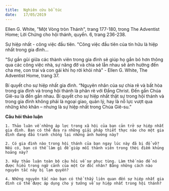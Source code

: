 ```yaml
---
title:  Nghiên cứu bổ túc
date:   17/05/2019
---
```


Ellen G. White, "Một Vòng tròn Thánh", trang 177-180, trong The Adventist Home; Lời Chứng cho hội thánh, quyển. 6, trang 236-238.

Sự hiệp nhất - công việc đầu tiên. "Công việc đầu tiên của tín hữu là hiệp nhất trong gia đình…

"Sự gần gũi giữa các thành viên trong gia đình sẽ giúp họ gắn bó hơn thông qua các công việc nhà, sự nâng đỡ và chia sẻ lẫn nhau sẽ ảnh hưởng đến cha mẹ, con trai và con gái khi họ rời khỏi nhà" - Ellen G. White, The Adventist Home, trang 37.

Bí quyết cho sự hiệp nhất gia đình. “Nguyên nhân của sự chia rẽ và bất hòa trong gia đình và trong hội thánh là phân rẽ với Đấng Christ. Đến gần Chúa Giê-su là đến gần nhau. Bí quyết cho sự hiệp nhất thật sự trong hội thánh và trong gia đình không phải là ngoại giao, quản lý, hay là nỗ lực vượt qua những khó khăn – nhưng là sự hiệp nhất trong Chúa Giê-su.”

**Câu hỏi thảo luận**

`1.	Thảo luận về những áp lực trong xã hội của bạn cản trở sự hiệp nhất gia đình. Bạn có thể đưa ra những giải pháp thiết thực nào cho một gia đình đang đấu tranh chống lại những ảnh hưởng này?`		

`2.	Có gia đình nào trong hội thánh của bạn ngay lúc này đã bị đổ vỡ? Nếu có, bạn có thể làm gì để giúp mỗi thành viên trong thời điểm khủng hoảng này?`	

`3.	Hãy thảo luận toàn bộ câu hỏi về sự phục tùng. Làm thế nào để nó được hiểu trong ngữ cảnh của một Cơ đốc nhân? Bằng những cách nào nguyên tắc này bị lạm quyền?`	

`4.	Những nguyên tắc nào bạn có thể thấy liên quan đến sự hiệp nhất gia đình có thể được áp dụng cho ý tưởng về sự hiệp nhất trong hội thánh?`